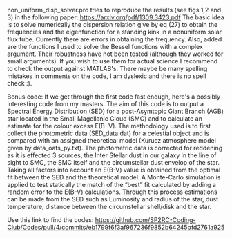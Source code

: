 non_uniform_disp_solver.pro tries to reproduce the results (see figs 1,2 and 3) in the following paper: https://arxiv.org/pdf/1309.3423.pdf The basic idea is to solve numerically the dispersion relation give by eq (27) to obtain the frequencies and the eigenfunction for a standing kink in a nonuniform solar flux tube. Currently there are errors in obtaining the frequency. Also, added are the functions I used to solve the Bessel functions with a complex argument. Their robustness have not been tested (although they worked for small arguments). If you wish to use them for actual science I recommend to check the output against MATLAB's. There maybe be many spelling mistakes in comments on the code, I am dyslexic and there is no spell check :). 

Bonus code: If we get through the first code fast enough, here's a possibly interesting code from my masters. The aim of this code is to output a Spectral Energy Distribution (SED) for a post-Asymtopic Giant Branch (AGB) star located in the Small Magellanic Cloud (SMC) and to calculate an estimate for the colour excess E(B−V). The methodology used is to first collect the photometric data (SED_data.dat) for a celestial object and is compared with an assigned theoretical model (Kurucz atmosphere model given by data_oats_py.txt). The photometric data is corrected for reddening as it is effected 3 sources, the Inter Stellar dust in our galaxy in the line of sight to SMC, the SMC itself and the circumstellar dust envelop of the star. Taking all factors into account an E(B-V) value is obtained from the optimal fit between the SED and the theoretical model. A Monte-Carlo simulation is applied to test statically the match of the “best” fit calculated by adding a random error to the E(B-V) calculations. Through this process estimations can be made from the SED such as Luminosity and radius of the star, dust temperature, distance between the circumstellar shell/disk and the star.

Use this link to find the codes: https://github.com/SP2RC-Coding-Club/Codes/pull/4/commits/eb1799f6f3af967236f9852b64245bfd2761a925
